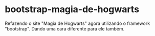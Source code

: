 # bootstrap-magia-de-hogwarts
Refazendo o site "Magia de Hogwarts" agora utilizando o framework "bootstrap". Dando uma cara diferente para ele também.
